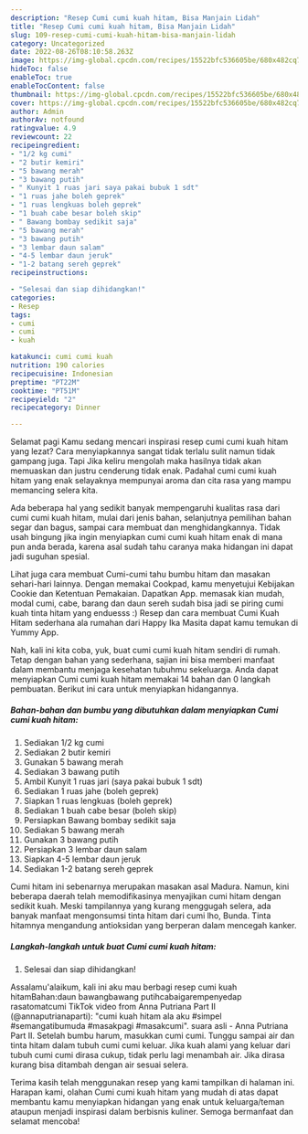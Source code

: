 ```yaml
---
description: "Resep Cumi cumi kuah hitam, Bisa Manjain Lidah"
title: "Resep Cumi cumi kuah hitam, Bisa Manjain Lidah"
slug: 109-resep-cumi-cumi-kuah-hitam-bisa-manjain-lidah
category: Uncategorized
date: 2022-08-26T08:10:58.263Z
image: https://img-global.cpcdn.com/recipes/15522bfc536605be/680x482cq70/cumi-cumi-kuah-hitam-foto-resep-utama.jpg
hideToc: false
enableToc: true
enableTocContent: false
thumbnail: https://img-global.cpcdn.com/recipes/15522bfc536605be/680x482cq70/cumi-cumi-kuah-hitam-foto-resep-utama.jpg
cover: https://img-global.cpcdn.com/recipes/15522bfc536605be/680x482cq70/cumi-cumi-kuah-hitam-foto-resep-utama.jpg
author: Admin
authorAv: notfound
ratingvalue: 4.9
reviewcount: 22
recipeingredient:
- "1/2 kg cumi"
- "2 butir kemiri"
- "5 bawang merah"
- "3 bawang putih"
- " Kunyit 1 ruas jari saya pakai bubuk 1 sdt"
- "1 ruas jahe boleh geprek"
- "1 ruas lengkuas boleh geprek"
- "1 buah cabe besar boleh skip"
- " Bawang bombay sedikit saja"
- "5 bawang merah"
- "3 bawang putih"
- "3 lembar daun salam"
- "4-5 lembar daun jeruk"
- "1-2 batang sereh geprek"
recipeinstructions:

- "Selesai dan siap dihidangkan!"
categories:
- Resep
tags:
- cumi
- cumi
- kuah

katakunci: cumi cumi kuah 
nutrition: 190 calories
recipecuisine: Indonesian
preptime: "PT22M"
cooktime: "PT51M"
recipeyield: "2"
recipecategory: Dinner

---
```



Selamat pagi Kamu sedang mencari inspirasi resep cumi cumi kuah hitam yang lezat? Cara menyiapkannya sangat tidak terlalu sulit namun tidak gampang juga. Tapi Jika keliru mengolah maka hasilnya tidak akan memuaskan dan justru cenderung tidak enak. Padahal cumi cumi kuah hitam yang enak selayaknya mempunyai aroma dan cita rasa yang mampu memancing selera kita.


Ada beberapa hal yang sedikit banyak mempengaruhi kualitas rasa dari cumi cumi kuah hitam, mulai dari jenis bahan, selanjutnya pemilihan bahan segar dan bagus, sampai cara membuat dan menghidangkannya. Tidak usah bingung jika ingin menyiapkan cumi cumi kuah hitam enak di mana pun anda berada, karena asal sudah tahu caranya maka hidangan ini dapat jadi suguhan spesial.

Lihat juga cara membuat Cumi-cumi tahu bumbu hitam dan masakan sehari-hari lainnya. Dengan memakai Cookpad, kamu menyetujui Kebijakan Cookie dan Ketentuan Pemakaian. Dapatkan App. memasak kian mudah, modal cumi, cabe, barang dan daun sereh sudah bisa jadi se piring cumi kuah tinta hitam yang enduesss :) Resep dan cara membuat Cumi Kuah Hitam sederhana ala rumahan dari Happy Ika Masita dapat kamu temukan di Yummy App.


Nah, kali ini kita coba, yuk, buat cumi cumi kuah hitam sendiri di rumah. Tetap dengan bahan yang sederhana, sajian ini bisa memberi manfaat dalam membantu menjaga kesehatan tubuhmu sekeluarga. Anda dapat menyiapkan Cumi cumi kuah hitam memakai 14 bahan dan 0 langkah pembuatan. Berikut ini cara untuk menyiapkan hidangannya.

<!--inarticleads1-->

##### Bahan-bahan dan bumbu yang dibutuhkan dalam menyiapkan Cumi cumi kuah hitam:

1. Sediakan 1/2 kg cumi
1. Sediakan 2 butir kemiri
1. Gunakan 5 bawang merah
1. Sediakan 3 bawang putih
1. Ambil  Kunyit 1 ruas jari (saya pakai bubuk 1 sdt)
1. Sediakan 1 ruas jahe (boleh geprek)
1. Siapkan 1 ruas lengkuas (boleh geprek)
1. Sediakan 1 buah cabe besar (boleh skip)
1. Persiapkan  Bawang bombay sedikit saja
1. Sediakan 5 bawang merah
1. Gunakan 3 bawang putih
1. Persiapkan 3 lembar daun salam
1. Siapkan 4-5 lembar daun jeruk
1. Sediakan 1-2 batang sereh geprek


Cumi hitam ini sebenarnya merupakan masakan asal Madura. Namun, kini beberapa daerah telah memodifikasinya menyajikan cumi hitam dengan sedikit kuah. Meski tampilannya yang kurang menggugah selera, ada banyak manfaat mengonsumsi tinta hitam dari cumi lho, Bunda. Tinta hitamnya mengandung antioksidan yang berperan dalam mencegah kanker. 

<!--inarticleads2-->

##### Langkah-langkah untuk buat Cumi cumi kuah hitam:


1. Selesai dan siap dihidangkan!

Assalamu&#39;alaikum, kali ini aku mau berbagi resep cumi kuah hitamBahan:daun bawangbawang putihcabaigarempenyedap rasatomatcumi TikTok video from Anna Putriana Part II (@annaputrianaparti): &#34;cumi kuah hitam ala aku #simpel #semangatibumuda #masakpagi #masakcumi&#34;. suara asli - Anna Putriana Part II. Setelah bumbu harum, masukkan cumi cumi. Tunggu sampai air dan tinta hitam dalam tubuh cumi cumi keluar. Jika kuah alami yang keluar dari tubuh cumi cumi dirasa cukup, tidak perlu lagi menambah air. Jika dirasa kurang bisa ditambah dengan air sesuai selera. 

Terima kasih telah menggunakan resep yang kami tampilkan di halaman ini. Harapan kami, olahan Cumi cumi kuah hitam yang mudah di atas dapat membantu kamu menyiapkan hidangan yang enak untuk keluarga/teman ataupun menjadi inspirasi dalam berbisnis kuliner. Semoga bermanfaat dan selamat mencoba!
